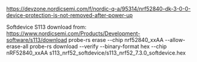 https://devzone.nordicsemi.com/f/nordic-q-a/95314/nrf52840-dk-3-0-0-device-protection-is-not-removed-after-power-up

Softdevice S113 download from: https://www.nordicsemi.com/Products/Development-software/s113/download
probe-rs erase --chip nrf52840_xxAA --allow-erase-all
probe-rs download --verify --binary-format hex --chip nRF52840_xxAA s113_nrf52_softdevice/s113_nrf52_7.3.0_softdevice.hex